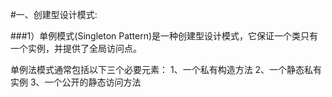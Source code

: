 #一、创建型设计模式:

###1）单例模式(Singleton Pattern)是一种创建型设计模式，它保证一个类只有一个实例，并提供了全局访问点。

单例法模式通常包括以下三个必要元素：
    1、一个私有构造方法
    2、一个静态私有实例
    3、一个公开的静态访问方法



